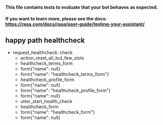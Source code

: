 #### This file contains tests to evaluate that your bot behaves as expected.
#### If you want to learn more, please see the docs: https://rasa.com/docs/rasa/user-guide/testing-your-assistant/

## happy path healthcheck
* request_healthcheck: check
  - action_reset_all_but_few_slots
  - healthcheck_terms_form
  - form{"name": null}
  - form{"name": "healthcheck_terms_form"}
  - healthcheck_profile_form
  - form{"name": null}
  - form{"name": "healthcheck_profile_form"}
  - form{"name": null}
  - utter_start_health_check
  - healthcheck_form
  - form{"name": "healthcheck_form"}
  - form{"name": null}
